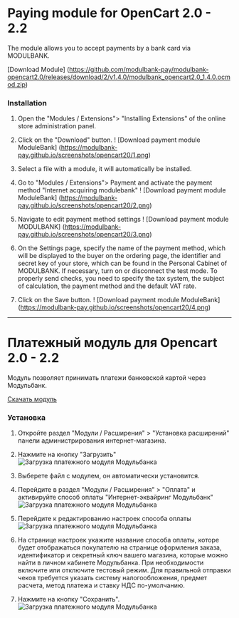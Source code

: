 # Paying module for OpenCart 2.0 - 2.2

The module allows you to accept payments by a bank card via MODULBANK.

[Download Module] (https://github.com/modulbank-pay/modulbank-opencart2.0/releases/download/2/v1.4.0/modulbank_opencart2.0_1.4.0.ocmod.zip)

### Installation

1. Open the "Modules / Extensions"> "Installing Extensions" of the online store administration panel.
2. Click on the "Download" button.
! [Download payment module ModuleBank] (https://modulbank-pay.github.io/screenshots/opencart20/1.png)
3. Select a file with a module, it will automatically be installed.
4. Go to "Modules / Extensions"> Payment and activate the payment method "Internet acquiring modulebank"
! [Download payment module ModuleBank] (https://modulbank-pay.github.io/screenshots/opencart20/2.png)
5. Navigate to edit payment method settings
! [Download payment module MODULBANK] (https://modulbank-pay.github.io/screenshots/opencart20/3.png)


5. On the Settings page, specify the name of the payment method, which will be displayed to the buyer on the ordering page, the identifier and secret key of your store, which can be found in the Personal Cabinet of MODULBANK. If necessary, turn on or disconnect the test mode.
To properly send checks, you need to specify the tax system, the subject of calculation, the payment method and the default VAT rate.
6. Click on the Save button.
! [Download payment module ModuleBank] (https://modulbank-pay.github.io/screenshots/opencart20/4.png)

---

# Платежный модуль для Opencart 2.0 - 2.2

Модуль позволяет принимать платежи банковской картой через Модульбанк.

[Скачать модуль](https://github.com/modulbank-pay/modulbank-opencart2.0/releases/latest/download/modulbank_opencart2.0.ocmod.zip)

### Установка

1. Откройте раздел "Модули / Расширения" > "Установка расширений" панели администрирования интернет-магазина.
2. Нажмите на кнопку "Загрузить"
![Загрузка платежного модуля Модульбанка](https://modulbank-pay.github.io/screenshots/opencart20/1.png)
3. Выберете файл с модулем, он автоматически установится.
4. Перейдите в раздел "Модули / Расширения" > "Оплата" и активируйте способ оплаты "Интернет-эквайринг Модульбанк"
![Загрузка платежного модуля Модульбанка](https://modulbank-pay.github.io/screenshots/opencart20/2.png)
5. Перейдите к редактированию настроек способа оплаты
![Загрузка платежного модуля Модульбанка](https://modulbank-pay.github.io/screenshots/opencart20/3.png)


5. На странице настроек укажите название способа оплаты, которе будет отображаться покупателю на странице оформления заказа, идентификатор и секретный ключ вашего магазина, которые можно найти в личном кабинете Модульбанка. При необходимости включите или отключите тестовый режим.
Для правильной отправки чеков требуется указать систему налогообложения, предмет расчета, метод платежа и ставку НДС по-умолчанию.
6. Нажмите на кнопку "Сохранить".
![Загрузка платежного модуля Модульбанка](https://modulbank-pay.github.io/screenshots/opencart20/4.png)
